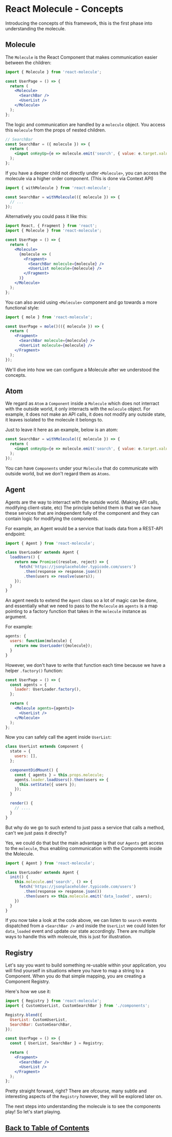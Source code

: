 # React Molecule - Concepts

Introducing the concepts of this framework, this is the first phase into understanding the molecule.

## Molecule

The `Molecule` is the React Component that makes communication easier between the children:

```jsx
import { Molecule } from 'react-molecule';

const UserPage = () => {
  return (
    <Molecule>
      <SearchBar />
      <UserList />
    </Molecule>
  );
};
```

The logic and communication are handled by a `molecule` object. You access this `molecule` from the props of nested children.

```jsx
// SearchBar
const SearchBar = ({ molecule }) => {
  return (
    <input onKeyUp={e => molecule.emit('search', { value: e.target.value })} />
  );
};
```

If you have a deeper child not directly under `<Molecule>`, you can access the molecule via a higher order component. (This is done via Context API)

```jsx
import { withMolecule } from 'react-molecule';

const SearchBar = withMolecule(({ molecule }) => {
  // ...
});
```

Alternatively you could pass it like this:

```jsx
import React, { Fragment } from 'react';
import { Molecule } from 'react-molecule';

const UserPage = () => {
  return (
    <Molecule>
      {molecule => (
        <Fragment>
          <SearchBar molecule={molecule} />
          <UserList molecule={molecule} />
        </Fragment>
      )}
    </Molecule>
  );
};
```

You can also avoid using `<Molecule>` component and go towards a more functional style:

```jsx
import { mole } from 'react-molecule';

const UserPage = mole()(({ molecule }) => {
  return (
    <Fragment>
      <SearchBar molecule={molecule} />
      <UserList molecule={molecule} />
    </Fragment>
  );
});
```

We'll dive into how we can configure a Molecule after we understood the concepts.

## Atom

We regard as `Atom` a `Component` inside a `Molecule` which does not interract with the outside world, it only interracts
with the `molecule` object. For example, it does not make an API calls, it does not modify any outside state, it leaves isolated to the molecule it belongs to.

Just to leave it here as an example, below is an atom:

```jsx
const SearchBar = withMolecule(({ molecule }) => {
  return (
    <input onKeyUp={e => molecule.emit('search', { value: e.target.value })} />
  );
});
```

You can have `Components` under your `Molecule` that do communicate with outside world, but we don't regard them as `Atoms`.

## Agent

Agents are the way to interract with the outside world. (Making API calls, modifying client-state, etc)
The principle behind them is that we can have these services that are independent fully of the component and they can contain logic for modifying the components.

For example, an Agent would be a service that loads data from a REST-API endpoint:

```js
import { Agent } from 'react-molecule';

class UserLoader extends Agent {
  loadUsers() {
    return new Promise((resolve, reject) => {
      fetch('https://jsonplaceholder.typicode.com/users')
        .then(response => response.json())
        .then(users => resolve(users));
    });
  }
}
```

An agent needs to extend the `Agent` class so a lot of magic can be done, and essentially what we need to pass to the `Molecule` as `agents` is a map pointing to a factory function that takes in the `molecule` instance as argument.

For example:

```js
agents: {
  users: function(molecule) {
    return new UserLoader({molecule});
  }
}
```

However, we don't have to write that function each time because we have a helper `.factory()` function:

```jsx
const UserPage = () => {
  const agents = {
    loader: UserLoader.factory(),
  };

  return (
    <Molecule agents={agents}>
      <UserList />
    </Molecule>
  );
};
```

Now you can safely call the agent inside `UserList`:

```jsx
class UserList extends Component {
  state = {
    users: [],
  };

  componentDidMount() {
    const { agents } = this.props.molecule;
    agents.loader.loadUsers().then(users => {
      this.setState({ users });
    });
  }

  render() {
    // ....
  }
}
```

But why do we go to such extend to just pass a service that calls a method, can't we just pass it directly?

Yes, we could do that but the main advantage is that our `Agents` get access to the `molecule`, thus enabling communication
with the Components inside the Molecule.

```js
import { Agent } from 'react-molecule';

class UserLoader extends Agent {
  init() {
    this.molecule.on('search', () => {
      fetch('https://jsonplaceholder.typicode.com/users')
        .then(response => response.json())
        .then(users => this.molecule.emit('data_loaded', users);
    })
  }
}
```

If you now take a look at the code above, we can listen to `search` events dispatched from a `<SearchBar />` and inside the `UserList` we could listen for `data_loaded` event and update our state accordingly. There are multiple ways to handle this with molecule, this is just for illustration.

## Registry

Let's say you want to build something re-usable within your application, you will find yourself in situations where you have to map a string to a Component. When you do that simple mapping, you are creating a Component Registry.

Here's how we use it:

```jsx
import { Registry } from 'react-molecule';
import { CustomUserList, CustomSearchBar } from './components';

Registry.blend({
  UserList: CustomUserList,
  SearchBar: CustomSearchBar,
});

const UserPage = () => {
  const { UserList, SearchBar } = Registry;

  return (
    <Fragment>
      <SearchBar />
      <UserList />
    </Fragment>
  );
};
```

Pretty straight forward, right? There are ofcourse, many subtle and interesting aspects of the `Registry` however, they will be explored later on.

The next steps into understanding the molecule is to see the components play! So let's start playing.

## [Back to Table of Contents](./index.md)
